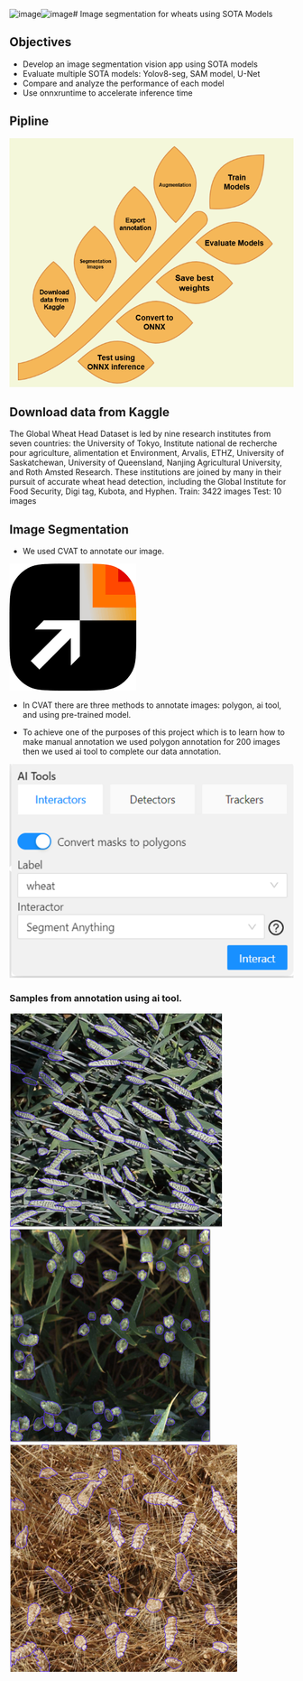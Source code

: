 ![image](https://github.com/fatimaaldrweesh/Wheat-Segmentation/assets/63796712/e4706c16-bae1-4b66-b6b3-95fcaf618e44)![image](https://github.com/fatimaaldrweesh/Wheat-Segmentation/assets/63796712/44b97984-b153-4d78-b16d-c14d4ae05256)# Image segmentation for wheats using SOTA Models

## Objectives
   - Develop an image segmentation vision app using SOTA models
   - Evaluate multiple SOTA models: Yolov8-seg, SAM model, U-Net
   - Compare and analyze the performance of each model
   - Use onnxruntime to accelerate inference time

## Pipline
![1](https://github.com/fatimaaldrweesh/Wheat-Segmentation/blob/main/Data/pipline.png)

## Download data from Kaggle
The Global Wheat Head Dataset is led by nine research institutes from seven countries: the University of Tokyo, Institute national de recherche pour agriculture, alimentation et Environment, Arvalis, ETHZ, University of Saskatchewan, University of Queensland, Nanjing Agricultural University, and Roth Amsted Research. These institutions are joined by many in their pursuit of accurate wheat head detection, including the Global Institute for Food Security, Digi tag, Kubota, and Hyphen.
Train: 3422 images 
Test: 10 images 

## Image Segmentation
- We used CVAT to annotate our image. 

![1](https://github.com/fatimaaldrweesh/Wheat-Segmentation/blob/main/Data/cvat.png)

- In CVAT there are three methods to annotate images: polygon, ai tool, and using pre-trained model.

- To achieve one of the purposes of this project which is to learn how to make manual annotation we used polygon annotation for 200 images then we used ai tool to complete our data annotation.

![1](https://github.com/fatimaaldrweesh/Wheat-Segmentation/blob/main/Data/ai%20tool.png)

### Samples from annotation using ai tool. 
![1](https://github.com/fatimaaldrweesh/Wheat-Segmentation/blob/main/Data/s1.png)
![2](https://github.com/fatimaaldrweesh/Wheat-Segmentation/blob/main/Data/s2.png)
![3](https://github.com/fatimaaldrweesh/Wheat-Segmentation/blob/main/Data/s3.png)










